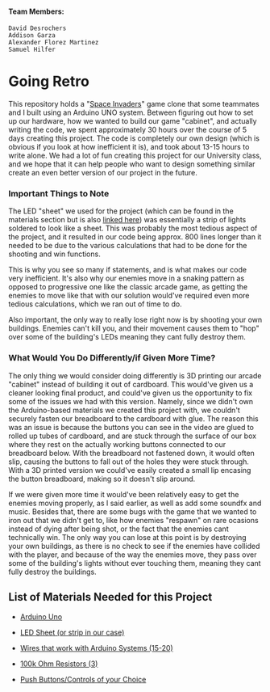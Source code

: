 #### Team Members:
    David Desrochers
    Addison Garza
    Alexander Florez Martinez
    Samuel Hilfer

# Going Retro
This repository holds a "[Space Invaders](https://www.youtube.com/watch?v=4KuLslq2UvA)" game clone that some teammates and I built using an Arduino UNO system. Between figuring out how to set up our hardware, how we wanted to build our game "cabinet", and actually writing the code, we spent approximately 30 hours over the course of 5 days creating this project. The code is completely our own design (which is obvious if you look at how inefficient it is), and took about 13-15 hours to write alone. We had a lot of fun creating this project for our University class, and we hope that it can help people who want to design something similar create an even better version of our project in the future.

### Important Things to Note
The LED "sheet" we used for the project (which can be found in the materials section but is also [linked here](https://www.amazon.com/dp/B075T9RRPM/ref=syn_sd_onsite_mobileweb_40?ie=UTF8&pd_rd_plhdr=t&th=1)) was essentially a strip of lights soldered to look like a sheet. This was probably the most tedious aspect of the project, and it resulted in our code being approx. 800 lines longer than it needed to be due to the various calculations that had to be done for the shooting and win functions.

This is why you see so many if statements, and is what makes our code very inefficient. It's also why our enemies move in a snaking pattern as opposed to progressive one like the classic arcade game, as getting the enemies to move like that with our solution would've required even more tedious calculations, which we ran out of time to do.

Also important, the only way to really lose right now is by shooting your own buildings. Enemies can't kill you, and their movement causes them to "hop" over some of the building's LEDs meaning they cant fully destroy them.

### What Would You Do Differently/if Given More Time?
The only thing we would consider doing differently is 3D printing our arcade "cabinet" instead of building it out of cardboard. This would've given us a cleaner looking final product, and could've given us the opportunity to fix some of the issues we had with this version. Namely, since we didn't own the Arduino-based materials we created this project with, we couldn't securely fasten our breadboard to the cardboard with glue. The reason this was an issue is because the buttons you can see in the video are glued to rolled up tubes of cardboard, and are stuck through the surface of our box where they rest on the actually working buttons connected to our breadboard below. With the breadboard not fastened down, it would often slip, causing the buttons to fall out of the holes they were stuck through. With a 3D printed version we could've easily created a small lip encasing the button breadboard, making so it doesn't slip around.

If we were given more time it would've been relatively easy to get the enemies moving properly, as I said earlier, as well as add some soundfx and music. Besides that, there are some bugs with the game that we wanted to iron out that we didn't get to, like how enemies "respawn" on rare ocasions instead of dying after being shot, or the fact that the enemies cant technically win. The only way you can lose at this point is by destroying your own buildings, as there is no check to see if the enemies have collided with the player, and because of the way the enemies move, they pass over some of the building's lights without ever touching them, meaning they cant fully destroy the buildings.

## List of Materials Needed for this Project

- [Arduino Uno](https://www.amazon.com/ELEGOO-Board-ATmega328P-ATMEGA16U2-Compliant/dp/B01EWOE0UU/ref=sr_1_1_sspa?keywords=Arduino+Uno&qid=1672277687&sr=8-1-spons&psc=1&spLa=ZW5jcnlwdGVkUXVhbGlmaWVyPUExQVM5SVBGT0M4RzM2JmVuY3J5cHRlZElkPUEwMDYzODE2M0c0UEpCRTVBOUpHRCZlbmNyeXB0ZWRBZElkPUEwNDgzODMzMUlIN1I4WVRSM0w1UiZ3aWRnZXROYW1lPXNwX2F0ZiZhY3Rpb249Y2xpY2tSZWRpcmVjdCZkb05vdExvZ0NsaWNrPXRydWU=)

- [LED Sheet (or strip in our case)](https://www.amazon.com/dp/B075T9RRPM/ref=syn_sd_onsite_mobileweb_40?ie=UTF8&pd_rd_plhdr=t&th=1)

- [Wires that work with Arduino Systems (15-20)](https://www.amazon.com/Elegoo-EL-CP-004-Multicolored-Breadboard-arduino/dp/B01EV70C78/ref=asc_df_B01EV70C78/?tag=hyprod-20&linkCode=df0&hvadid=222785939698&hvpos=&hvnetw=g&hvrand=1822016254127035223&hvpone=&hvptwo=&hvqmt=&hvdev=c&hvdvcmdl=&hvlocint=&hvlocphy=1014434&hvtargid=pla-362913641420&th=1)

- [100k Ohm Resistors (3)](https://www.amazon.com/Resistor-Tolerance-Resistors-Limiting-Certificated/dp/B08QRJZ82J/ref=sr_1_1_sspa?crid=1ZKY5UKDIW2WG&keywords=100k%2Bohm%2Bresistor%2Bfor%2Barduino&qid=1672277810&sprefix=100k%2Bohm%2Bresistor%2Bfor%2Barduino%2Caps%2C114&sr=8-1-spons&smid=A14FP9XIRL6C1F&spLa=ZW5jcnlwdGVkUXVhbGlmaWVyPUExUFk5NzdPVUpSOVhYJmVuY3J5cHRlZElkPUEwMzA4MzI3MVkyVko2R1o0RjlQUyZlbmNyeXB0ZWRBZElkPUEwNTgwNDY1MVY4OFc1VjFBUUxaVCZ3aWRnZXROYW1lPXNwX2F0ZiZhY3Rpb249Y2xpY2tSZWRpcmVjdCZkb05vdExvZ0NsaWNrPXRydWU&th=1)

- [Push Buttons/Controls of your Choice](https://www.amazon.com/WOWOONE-12x12x7-3-Tactile-Momentary-Assortment/dp/B08JLWTQ3C/ref=sr_1_5?gclid=CjwKCAiA76-dBhByEiwAA0_s9ReTMsGilkb01fAWmniNBsBtaDdA7c_qhwe9SDdyUjS-pAfPsuP9RhoCj4gQAvD_BwE&hvadid=570507105004&hvdev=c&hvlocphy=1014434&hvnetw=g&hvqmt=e&hvrand=2230252812287056236&hvtargid=kwd-19370621756&hydadcr=18005_13462305&keywords=arduino+buttons&qid=1673465983&sr=8-5)
